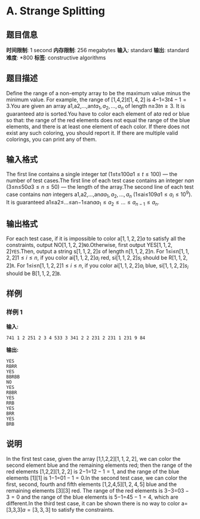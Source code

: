 # A. Strange Splitting

## 题目信息

**时间限制**: 1 second
**内存限制**: 256 megabytes
**输入**: standard
**输出**: standard
**难度**: *800
**标签**: constructive algorithms

## 题目描述

Define the range of a non-empty array to be the maximum value minus the minimum value. For example, the range of [1,4,2]$t$$[1,4,2]$ is 4−1=3$t$$4-1=3$.You are given an array a1,a2,…,an$t$$a_1, a_2, \ldots, a_n$ of length n≥3$t$$n \geq 3$. It is guaranteed a$t$$a$ is sorted.You have to color each element of a$t$$a$ red or blue so that: the range of the red elements does not equal the range of the blue elements, and there is at least one element of each color. If there does not exist any such coloring, you should report it. If there are multiple valid colorings, you can print any of them.

## 输入格式

The first line contains a single integer t$a$$t$ (1≤t≤100$a$$1 \leq t \leq 100$) — the number of test cases.The first line of each test case contains an integer n$a$$n$ (3≤n≤50$a$$3 \leq n \leq 50$) — the length of the array.The second line of each test case contains n$a$$n$ integers a1,a2,…,an$a$$a_1, a_2, \ldots, a_n$ (1≤ai≤109$a$$1 \leq a_i \leq 10^9$). It is guaranteed a1≤a2≤…≤an−1≤an$a$$a_1 \leq a_2 \leq \ldots \leq a_{n - 1} \leq a_{n}$.

## 输出格式

For each test case, if it is impossible to color a$[1, 1, 2, 2]$$a$ to satisfy all the constraints, output NO$[1, 1, 2, 2]$$\texttt{NO}$.Otherwise, first output YES$[1, 1, 2, 2]$$\texttt{YES}$.Then, output a string s$[1, 1, 2, 2]$$s$ of length n$[1, 1, 2, 2]$$n$. For 1≤i≤n$[1, 1, 2, 2]$$1 \leq i \leq n$, if you color ai$[1, 1, 2, 2]$$a_i$ red, si$[1, 1, 2, 2]$$s_i$ should be R$[1, 1, 2, 2]$$\texttt{R}$. For 1≤i≤n$[1, 1, 2, 2]$$1 \leq i \leq n$, if you color ai$[1, 1, 2, 2]$$a_i$ blue, si$[1, 1, 2, 2]$$s_i$ should be B$[1, 1, 2, 2]$$\texttt{B}$.

## 样例

### 样例 1

**输入:**
```
741 1 2 251 2 3 4 533 3 341 2 2 231 2 231 1 231 9 84
```

**输出:**
```
YES
RBRR
YES
BBRBB
NO
YES
RBBR
YES
RRB
YES
BRR
YES
BRB
```

## 说明

In the first test case, given the array [1,1,2,2]$[1, 1, 2, 2]$, we can color the second element blue and the remaining elements red; then the range of the red elements [1,2,2]$[1, 2, 2]$ is 2−1=1$2-1=1$, and the range of the blue elements [1]$[1]$ is 1−1=0$1-1=0$.In the second test case, we can color the first, second, fourth and fifth elements [1,2,4,5]$[1, 2, 4, 5]$ blue and the remaining elements [3]$[3]$ red. The range of the red elements is 3−3=0$3 - 3 = 0$ and the range of the blue elements is 5−1=4$5 - 1 = 4$, which are different.In the third test case, it can be shown there is no way to color a=[3,3,3]$a = [3, 3, 3]$ to satisfy the constraints.
